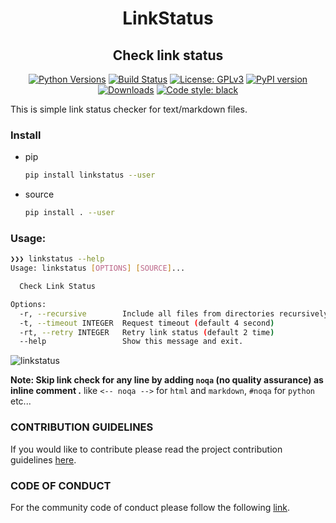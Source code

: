 <h1 align="center"> LinkStatus </h1>
<h2 align="center"> Check link status</h2>

<p align="center">
    <a href="https://pypi.org/project/linkstatus"><img alt="Python Versions" src="https://img.shields.io/pypi/pyversions/linkstatus.svg?style=flat"></a>
    <a href="https://travis-ci.com/pythonpune/linkstatus"><img alt="Build Status"
    src="https://travis-ci.com/pythonpune/linkstatus.svg?branch=master"></a>
    <a href="https://github.com/pythonpune/linkstatus/blob/master/LICENSE"><img alt="License: GPLv3" src="https://img.shields.io/pypi/l/linkstatus.svg?version=latest"></a>
    <a href="https://pypi.org/project/linkstatus/#history"><img alt="PyPI version" src="https://badge.fury.io/py/linkstatus.svg"></a>
    <a href="https://pepy.tech/project/linkstatus"><img alt="Downloads" src="https://pepy.tech/badge/linkstatus"></a>
    <a href="https://pypi.org/project/black"><img alt="Code style: black" src="https://img.shields.io/badge/code%20style-black-000000.svg"></a>
</p>

This is simple link status checker for text/markdown files.

### Install

- pip

    ```bash
    pip install linkstatus --user
    ```

- source

    ```bash
    pip install . --user
    ```

### Usage:
```bash
❯❯❯ linkstatus --help
Usage: linkstatus [OPTIONS] [SOURCE]...

  Check Link Status

Options:
  -r, --recursive        Include all files from directories recursively
  -t, --timeout INTEGER  Request timeout (default 4 second)
  -rt, --retry INTEGER   Retry link status (default 2 time)
  --help                 Show this message and exit.
```

![linkstatus](https://user-images.githubusercontent.com/11618054/67764478-0fcec100-fa70-11e9-9c3c-04c1f432f620.png)


**Note: Skip link check for any line by adding `noqa` (no quality assurance) as inline comment
.** like `<-- noqa -->` for `html` and `markdown`, `#noqa` for `python` etc...

### CONTRIBUTION GUIDELINES

If you would like to contribute please read the project contribution guidelines [here](CONTRIBUTING.md).

### CODE OF CONDUCT

For the community code of conduct please follow the following [link](https://github.com/pythonpune/meetup-talks/blob/master/CODE_OF_CONDUCT.md).